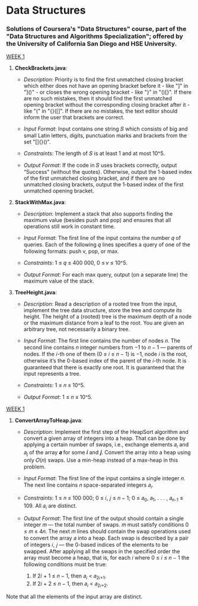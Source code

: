 # Data Structures #

### Solutions of Coursera's "Data Structures" course, part of the "Data Structures and Algorithms Specialization"; offered by the University of California San Diego and HSE University. ###


<ins>WEEK 1</ins>

1. **CheckBrackets.java**:
   
   - *Description*: Priority is to find the first unmatched closing bracket which either does not have an opening bracket before it - like "]" in "]()" - or closes the wrong opening bracket - like "}" in "()[}". If there are no such mistakes, then it should find the first unmatched opening bracket without the corresponding closing bracket after it - like "(" in "{}([]". If there are no mistakes, the text editor should inform the user that brackets are correct.
  
   - *Input Format*: Input contains one string 𝑆 which consists of big and small Latin letters, digits, punctuation marks and brackets from the set "[]{}()".
  
   - *Constraints*: The length of 𝑆 is at least 1 and at most 10^5.
  
   - *Output Format*: If the code in 𝑆 uses brackets correctly, output “Success" (without the quotes). Otherwise,
output the 1-based index of the first unmatched closing bracket, and if there are no unmatched closing
brackets, output the 1-based index of the first unmatched opening bracket.

2. **StackWithMax.java**:
   
   - *Description*: Implement a stack that also supports finding the maximum value (besides push and pop) and ensures that all operations still work in constant time.
  
   - *Input Format*: The first line of the input contains the number 𝑞 of queries. Each of the following 𝑞 lines specifies a query of one of the following formats: push v, pop, or max.
  
   - *Constraints*: 1 ≤ 𝑞 ≤ 400 000, 0 ≤ 𝑣 ≤ 10^5.
  
   - *Output Format*: For each max query, output (on a separate line) the maximum value of the stack.
  
3. **TreeHeight.java**:
   
   - *Description*: Read a description of a rooted tree from the
input, implement the tree data structure, store the tree and compute its height. The height of a (rooted) tree is the maximum depth of a node or the maximum distance from a leaf to the root. You are given an arbitrary tree, not necessarily a binary tree.
  
   - *Input Format*: The first line contains the number of nodes 𝑛. The second line contains 𝑛 integer numbers from −1 to 𝑛 − 1 — parents of nodes. If the 𝑖-th one of them (0 ≤ 𝑖 ≤ 𝑛 − 1) is −1, node 𝑖 is the root, otherwise it’s the 0-based index of the parent of the 𝑖-th node. It is guaranteed that there is exactly one root. It is guaranteed that the input represents a tree.
  
   - *Constraints*: 1 ≤ 𝑛 ≤ 10^5.
  
   - *Output Format*: 1 ≤ 𝑛 ≤ 10^5.


<ins>WEEK 1</ins>

1. **ConvertArrayToHeap.java**:
   
   - *Description*: Implement the first step of the HeapSort algorithm and convert a given array of integers into a heap. That can be done by applying a certain number of swaps, i.e., exchange elements 𝑎<sub>𝑖</sub> and 𝑎<sub>j</sub> of the array **𝑎** for some **𝑖** and **𝑗**. Convert the array into a heap using only 𝑂(𝑛) swaps. Use a min-heap instead of a max-heap in this problem. 
  
   - *Input Format*: The first line of the input contains a single integer 𝑛. The next line contains 𝑛 space-separated integers 𝑎<sub>𝑖</sub>.

   - *Constraints*: 1 ≤ 𝑛 ≤ 100 000; 0 ≤ 𝑖, 𝑗 ≤ 𝑛 − 1; 0 ≤ 𝑎<sub>0</sub>, 𝑎<sub>1</sub>, . . . , 𝑎<sub>n-1</sub> ≤ 109. All 𝑎<sub>𝑖</sub> are distinct.
  
   - *Output Format*: The first line of the output should contain a single integer 𝑚 — the total number of swaps. 𝑚 must satisfy conditions 0 ≤ 𝑚 ≤ 4𝑛. The next 𝑚 lines should contain the swap operations used to convert the array 𝑎 into a heap. Each swap is described by a pair of integers 𝑖, 𝑗 — the 0-based indices of the elements to be swapped. After applying all the swaps in the specified order the array must become a heap, that is, for each 𝑖 where 0 ≤ 𝑖 ≤ 𝑛 − 1 the following conditions must be true:
     
      1. If 2𝑖 + 1 ≤ 𝑛 − 1, then 𝑎<sub>𝑖</sub> < 𝑎<sub>2𝑖+1</sub>.
      2. If 2𝑖 + 2 ≤ 𝑛 − 1, then 𝑎<sub>𝑖</sub> < 𝑎<sub>2𝑖+2</sub>.
         
Note that all the elements of the input array are distinct.
